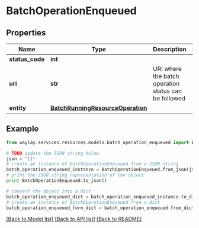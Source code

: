 # BatchOperationEnqueued


## Properties

Name | Type | Description | Notes
------------ | ------------- | ------------- | -------------
**status_code** | **int** |  | 
**uri** | **str** | URI where the batch operation status can be followed | 
**entity** | [**BatchRunningResourceOperation**](BatchRunningResourceOperation.md) |  | 

## Example

```python
from waylay.services.resources.models.batch_operation_enqueued import BatchOperationEnqueued

# TODO update the JSON string below
json = "{}"
# create an instance of BatchOperationEnqueued from a JSON string
batch_operation_enqueued_instance = BatchOperationEnqueued.from_json(json)
# print the JSON string representation of the object
print BatchOperationEnqueued.to_json()

# convert the object into a dict
batch_operation_enqueued_dict = batch_operation_enqueued_instance.to_dict()
# create an instance of BatchOperationEnqueued from a dict
batch_operation_enqueued_form_dict = batch_operation_enqueued.from_dict(batch_operation_enqueued_dict)
```
[[Back to Model list]](../README.md#documentation-for-models) [[Back to API list]](../README.md#documentation-for-api-endpoints) [[Back to README]](../README.md)


